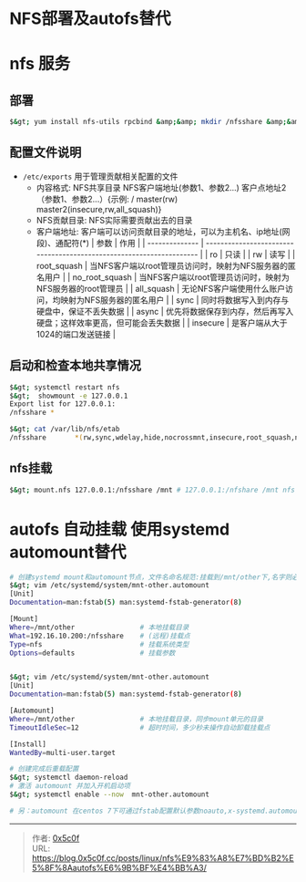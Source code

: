 # NFS部署及autofs替代


# nfs 服务 
## 部署
```bash
$&gt; yum install nfs-utils rpcbind &amp;&amp; mkdir /nfsshare &amp;&amp; chown nfsnobody. nfsshare
```
## 配置文件说明
- `/etc/exports` 用于管理贡献相关配置的文件
    - 内容格式: NFS共享目录 NFS客户端地址(参数1、参数2...) 客户点地址2（参数1、参数2...）{示例: / master(rw) master2(insecure,rw,all_squash)}
    - NFS贡献目录: NFS实际需要贡献出去的目录
    - 客户端地址: 客户端可以访问贡献目录的地址，可以为主机名、ip地址(网段)、通配符(*)
| 参数           | 作用                                                                 |
| -------------- | -------------------------------------------------------------------- |
| ro             | 只读                                                                 |
| rw             | 读写                                                                 |
| root_squash    | 当NFS客户端以root管理员访问时，映射为NFS服务器的匿名用户             |
| no_root_squash | 当NFS客户端以root管理员访问时，映射为NFS服务器的root管理员           |
| all_squash     | 无论NFS客户端使用什么账户访问，均映射为NFS服务器的匿名用户           |
| sync           | 同时将数据写入到内存与硬盘中，保证不丢失数据                         |
| async          | 优先将数据保存到内存，然后再写入硬盘；这样效率更高，但可能会丢失数据 |
| insecure       | 是客户端从大于1024的端口发送链接                                     |

## 启动和检查本地共享情况
```bash
$&gt; systemctl restart nfs
$&gt;  showmount -e 127.0.0.1
Export list for 127.0.0.1:
/nfsshare *

$&gt; cat /var/lib/nfs/etab 
/nfsshare       *(rw,sync,wdelay,hide,nocrossmnt,insecure,root_squash,no_all_squash,no_subtree_check,secure_locks,acl,no_pnfs,anonuid=65534,anongid=65534,sec=sys,rw,insecure,root_squash,no_all_squash)
```

## nfs挂载
```bash
$&gt; mount.nfs 127.0.0.1:/nfsshare /mnt # 127.0.0.1:/nfshare /mnt nfs defaults 0 0  &gt;&gt; /etc/fstab
```

# autofs 自动挂载 使用systemd automount替代
```bash
# 创建systemd mount和automount节点，文件名命名规范:挂载到/mnt/other下,名字则必须为: mnt-other.mount 和 mnt-other.automount  
$&gt; vim /etc/systemd/system/mnt-other.automount 
[Unit]
Documentation=man:fstab(5) man:systemd-fstab-generator(8)

[Mount]
Where=/mnt/other                # 本地挂载目录 
What=192.16.10.200:/nfsshare    # (远程)挂载点
Type=nfs                        # 挂载系统类型
Options=defaults                # 挂载参数


$&gt; vim /etc/systemd/system/mnt-other.automount  
[Unit]
Documentation=man:fstab(5) man:systemd-fstab-generator(8)

[Automount]
Where=/mnt/other                # 本地挂载目录，同步mount单元的目录 
TimeoutIdleSec=12               # 超时时间，多少秒未操作自动卸载挂载点   

[Install]
WantedBy=multi-user.target

# 创建完成后重载配置
$&gt; systemctl daemon-reload
# 激活 automount 并加入开机启动项
$&gt; systemctl enable --now  mnt-other.automount

# 另：automount 在centos 7下可通过fstab配置默认参数noauto,x-systemd.automount 自动创建(systemctl daemon-reload),创建于/run/systemd/generator/下   
```

---

> 作者: [0x5c0f](https://blog.0x5c0f.cc)  
> URL: https://blog.0x5c0f.cc/posts/linux/nfs%E9%83%A8%E7%BD%B2%E5%8F%8Aautofs%E6%9B%BF%E4%BB%A3/  

